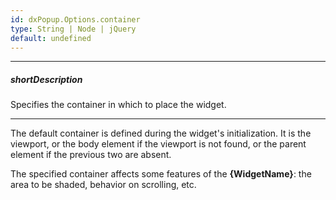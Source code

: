 ```yaml
---
id: dxPopup.Options.container
type: String | Node | jQuery
default: undefined
---
```

---
##### shortDescription
Specifies the container in which to place the widget.

---
The default container is defined during the widget's initialization. It is the viewport, or the body element if the viewport is not found, or the parent element if the previous two are absent.

The specified container affects some features of the **{WidgetName}**: the area to be shaded, behavior on scrolling, etc.